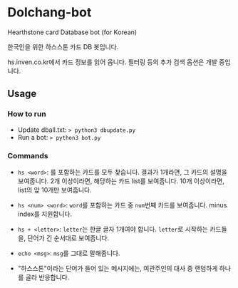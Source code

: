 # Dolchang-bot
Hearthstone card Database bot (for Korean)

한국인을 위한 하스스톤 카드 DB 봇입니다.

hs.inven.co.kr에서 카드 정보를 읽어 옵니다. 필터링 등의 추가 검색 옵션은 개발 중입니다.

## Usage
### How to run
- Update dball.txt: ```> python3 dbupdate.py```
- Run a bot: ```> python3 bot.py```

### Commands
- `hs <word>`: <word>를 포함하는 카드를 모두 찾습니다. 결과가 1개라면, 그 카드의 설명을 보여줍니다. 2개 이상이라면, 해당하는 카드 list를 보여줍니다. 10개 이상이라면, list의 앞 10개만 보여줍니다.
  
- `hs <num> <word>`: `word`를 포함하는 카드 중 `num`번째 카드를 보여줍니다. minus index를 지원합니다.

- `hs + <letter>`: `letter`는 한글 글자 1개여야 합니다. `letter`로 시작하는 카드들을, 단어가 긴 순서대로 보여줍니다.

- `echo <msg>`: `msg`를 그대로 말해줍니다.

- "하스스톤"이라는 단어가 들어 있는 메시지에는, 여관주인의 대사 중 랜덤하게 하나를 골라 반응합니다.
